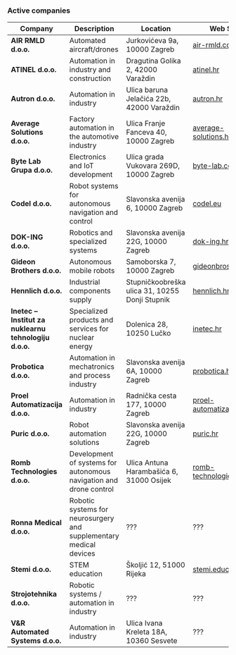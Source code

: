 ### Active companies
<!-- !companies! -->
| Company                                               | Description                                                           | Location                                       | Web Site                            |
|-------------------------------------------------------|-----------------------------------------------------------------------|------------------------------------------------|--------------------------------------|
| **AIR RMLD d.o.o.**                                   | Automated aircraft/drones                                            | Jurkovićeva 9a, 10000 Zagreb                  | [air-rmld.com](https://air-rmld.com) |
| **ATINEL d.o.o.**                                     | Automation in industry and construction                              | Dragutina Golika 2, 42000 Varaždin            | [atinel.hr](https://atinel.hr)       |
| **Autron d.o.o.**                                     | Automation in industry                                               | Ulica baruna Jelačića 22b, 42000 Varaždin      | [autron.hr](https://autron.hr)       |
| **Average Solutions d.o.o.**                          | Factory automation in the automotive industry                        | Ulica Franje Fanceva 40, 10000 Zagreb          | [average-solutions.hr](https://average-solutions.hr) |
| **Byte Lab Grupa d.o.o.**                             | Electronics and IoT development                                      | Ulica grada Vukovara 269D, 10000 Zagreb        | [byte-lab.com](https://byte-lab.com) |
| **Codel d.o.o.**                                      | Robot systems for autonomous navigation and control                  | Slavonska avenija 6, 10000 Zagreb             | [codel.eu](https://codel.eu)         |
| **DOK-ING d.o.o.**                                    | Robotics and specialized systems                                     | Slavonska avenija 22G, 10000 Zagreb            | [dok-ing.hr](https://dok-ing.hr)     |
| **Gideon Brothers d.o.o.**                            | Autonomous mobile robots                                             | Samoborska 7, 10000 Zagreb                     | [gideonbros.ai](https://gideonbros.ai) |
| **Hennlich d.o.o.**                                   | Industrial components supply                                         | Stupničkoobreška ulica 31, 10255 Donji Stupnik | [hennlich.hr](https://hennlich.hr)   |
| **Inetec – Institut za nuklearnu tehnologiju d.o.o.** | Specialized products and services for nuclear energy                 | Dolenica 28, 10250 Lučko                       | [inetec.hr](https://inetec.hr)       |
| **Probotica d.o.o.**                                  | Automation in mechatronics and process industry                      | Slavonska avenija 6A, 10000 Zagreb            | [probotica.hr](https://probotica.hr) |
| **Proel Automatizacija d.o.o.**                       | Automation in industry                                               | Radnička cesta 177, 10000 Zagreb              | [proel-automatizacija.com](https://proel-automatizacija.com) |
| **Puric d.o.o.**                                      | Robot automation solutions                                           | Slavonska avenija 22G, 10000 Zagreb            | [puric.hr](https://puric.hr)         |
| **Romb Technologies d.o.o.**                          | Development of systems for autonomous navigation and drone control   | Ulica Antuna Harambašića 6, 31000 Osijek       | [romb-technologies.hr](https://romb-technologies.hr) |
| **Ronna Medical d.o.o.**                              | Robotic systems for neurosurgery and supplementary medical devices   | ???                                            | ???                                  |
| **Stemi d.o.o.**                                      | STEM education                                                       | Školjić 12, 51000 Rijeka                       | [stemi.education](https://stemi.education) |
| **Strojotehnika d.o.o.**                              | Robotic systems / automation in industry                             | ???                                            | ???                                  |
| **V&R Automated Systems d.o.o.**                      | Automation in industry                                               | Ulica Ivana Kreleta 18A, 10360 Sesvete         | ???                                  |
